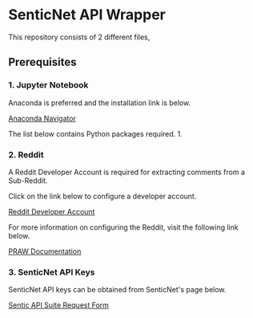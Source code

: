 # SenticNet API Wrapper
This repository consists of 2 different files, 
## Prerequisites
### 1. Jupyter Notebook

Anaconda is preferred and the installation link is below.
    
[Anaconda Navigator](https://www.anaconda.com/download/success)

The list below contains Python packages required.
1. 

### 2. Reddit
    
A Reddit Developer Account is required for extracting comments from a Sub-Reddit.

Click on the link below to configure a developer account.

[Reddit Developer Account](https://old.reddit.com/prefs/apps/)

For more information on configuring the Reddit, visit the following link below.

[PRAW Documentation](https://praw.readthedocs.io/en/stable/getting_started/authentication.html)

### 3. SenticNet API Keys

SenticNet API keys can be obtained from SenticNet's page below.

[Sentic API Suite Request Form](https://docs.google.com/forms/d/e/1FAIpQLScY_pszqe8fKoqNjrG5oKwwTgkNpXuTZb7MU6JbbLopSKpSng/viewform)